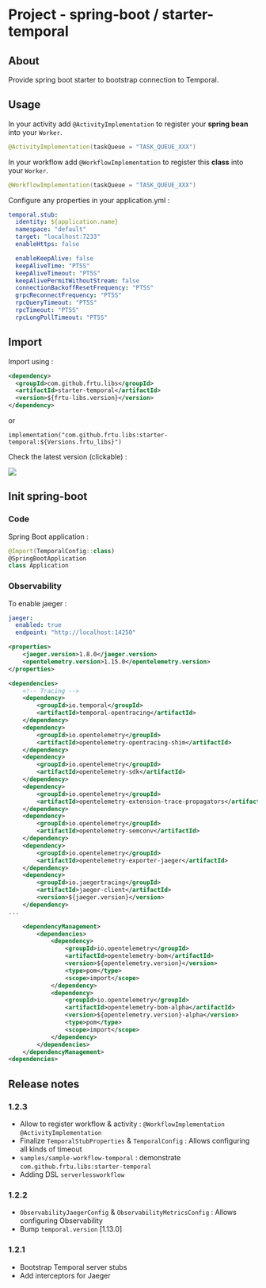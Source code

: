 # Project - spring-boot / starter-temporal

## About

Provide spring boot starter to bootstrap connection to Temporal. 

## Usage

In your activity add `@ActivityImplementation` to register your **spring bean** into your `Worker`. 
 
```kotlin
@ActivityImplementation(taskQueue = "TASK_QUEUE_XXX")
```

In your workflow add `@WorkflowImplementation` to register this **class** into your `Worker`. 
 
```kotlin
@WorkflowImplementation(taskQueue = "TASK_QUEUE_XXX")
```

Configure any properties in your application.yml :

```yaml
temporal.stub:
  identity: ${application.name}
  namespace: "default"
  target: "localhost:7233"
  enableHttps: false

  enableKeepAlive: false
  keepAliveTime: "PT5S"
  keepAliveTimeout: "PT5S"
  keepAlivePermitWithoutStream: false
  connectionBackoffResetFrequency: "PT5S"
  grpcReconnectFrequency: "PT5S"
  rpcQueryTimeout: "PT5S"
  rpcTimeout: "PT5S"
  rpcLongPollTimeout: "PT5S"
```

## Import

Import using :

```XML
<dependency>
  <groupId>com.github.frtu.libs</groupId>
  <artifactId>starter-temporal</artifactId>
  <version>${frtu-libs.version}</version>
</dependency>
```

or

```
implementation("com.github.frtu.libs:starter-temporal:${Versions.frtu_libs}")
```

Check the latest version (clickable) :

[<img src="https://img.shields.io/maven-central/v/com.github.frtu.libs/starter-temporal.svg?label=latest%20release%20:%20starter-temporal"/>](https://search.maven.org/#search%7Cga%7C1%7Ca%3A%22starter-temporal%22+g%3A%22com.github.frtu.libs%22)

## Init spring-boot

### Code

Spring Boot application :

```kotlin
@Import(TemporalConfig::class)
@SpringBootApplication
class Application
```

### Observability

To enable jaeger :

```yaml
jaeger:
  enabled: true
  endpoint: "http://localhost:14250"
```

```xml
<properties>
    <jaeger.version>1.8.0</jaeger.version>
    <opentelemetry.version>1.15.0</opentelemetry.version>
</properties>

<dependencies>
    <!-- Tracing -->
    <dependency>
        <groupId>io.temporal</groupId>
        <artifactId>temporal-opentracing</artifactId>
    </dependency>
    <dependency>
        <groupId>io.opentelemetry</groupId>
        <artifactId>opentelemetry-opentracing-shim</artifactId>
    </dependency>
    <dependency>
        <groupId>io.opentelemetry</groupId>
        <artifactId>opentelemetry-sdk</artifactId>
    </dependency>
    <dependency>
        <groupId>io.opentelemetry</groupId>
        <artifactId>opentelemetry-extension-trace-propagators</artifactId>
    </dependency>
    <dependency>
        <groupId>io.opentelemetry</groupId>
        <artifactId>opentelemetry-semconv</artifactId>
    </dependency>
    <dependency>
        <groupId>io.opentelemetry</groupId>
        <artifactId>opentelemetry-exporter-jaeger</artifactId>
    </dependency>
    <dependency>
        <groupId>io.jaegertracing</groupId>
        <artifactId>jaeger-client</artifactId>
        <version>${jaeger.version}</version>
    </dependency>
...

    <dependencyManagement>
        <dependencies>
            <dependency>
                <groupId>io.opentelemetry</groupId>
                <artifactId>opentelemetry-bom</artifactId>
                <version>${opentelemetry.version}</version>
                <type>pom</type>
                <scope>import</scope>
            </dependency>
            <dependency>
                <groupId>io.opentelemetry</groupId>
                <artifactId>opentelemetry-bom-alpha</artifactId>
                <version>${opentelemetry.version}-alpha</version>
                <type>pom</type>
                <scope>import</scope>
            </dependency>
        </dependencies>
    </dependencyManagement>            
<dependencies>
```

## Release notes

### 1.2.3

* Allow to register workflow & activity : `@WorkflowImplementation` `@ActivityImplementation`
* Finalize `TemporalStubProperties` & `TemporalConfig` : Allows configuring all kinds of timeout
* `samples/sample-workflow-temporal` : demonstrate `com.github.frtu.libs:starter-temporal`
* Adding DSL `serverlessworkflow`

### 1.2.2

* `ObservabilityJaegerConfig` & `ObservabilityMetricsConfig` : Allows configuring Observability 
* Bump `temporal.version` [1.13.0]

### 1.2.1

* Bootstrap Temporal server stubs
* Add interceptors for Jaeger
